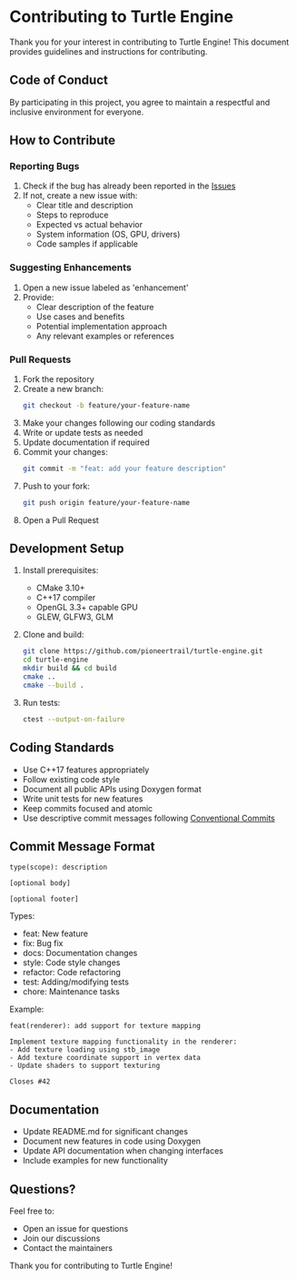 # Contributing to Turtle Engine

Thank you for your interest in contributing to Turtle Engine! This document provides guidelines and instructions for contributing.

## Code of Conduct

By participating in this project, you agree to maintain a respectful and inclusive environment for everyone.

## How to Contribute

### Reporting Bugs

1. Check if the bug has already been reported in the [Issues](https://github.com/pioneertrail/turtle-engine/issues)
2. If not, create a new issue with:
   - Clear title and description
   - Steps to reproduce
   - Expected vs actual behavior
   - System information (OS, GPU, drivers)
   - Code samples if applicable

### Suggesting Enhancements

1. Open a new issue labeled as 'enhancement'
2. Provide:
   - Clear description of the feature
   - Use cases and benefits
   - Potential implementation approach
   - Any relevant examples or references

### Pull Requests

1. Fork the repository
2. Create a new branch:
   ```bash
   git checkout -b feature/your-feature-name
   ```
3. Make your changes following our coding standards
4. Write or update tests as needed
5. Update documentation if required
6. Commit your changes:
   ```bash
   git commit -m "feat: add your feature description"
   ```
7. Push to your fork:
   ```bash
   git push origin feature/your-feature-name
   ```
8. Open a Pull Request

## Development Setup

1. Install prerequisites:
   - CMake 3.10+
   - C++17 compiler
   - OpenGL 3.3+ capable GPU
   - GLEW, GLFW3, GLM

2. Clone and build:
   ```bash
   git clone https://github.com/pioneertrail/turtle-engine.git
   cd turtle-engine
   mkdir build && cd build
   cmake ..
   cmake --build .
   ```

3. Run tests:
   ```bash
   ctest --output-on-failure
   ```

## Coding Standards

- Use C++17 features appropriately
- Follow existing code style
- Document all public APIs using Doxygen format
- Write unit tests for new features
- Keep commits focused and atomic
- Use descriptive commit messages following [Conventional Commits](https://www.conventionalcommits.org/)

## Commit Message Format

```
type(scope): description

[optional body]

[optional footer]
```

Types:
- feat: New feature
- fix: Bug fix
- docs: Documentation changes
- style: Code style changes
- refactor: Code refactoring
- test: Adding/modifying tests
- chore: Maintenance tasks

Example:
```
feat(renderer): add support for texture mapping

Implement texture mapping functionality in the renderer:
- Add texture loading using stb_image
- Add texture coordinate support in vertex data
- Update shaders to support texturing

Closes #42
```

## Documentation

- Update README.md for significant changes
- Document new features in code using Doxygen
- Update API documentation when changing interfaces
- Include examples for new functionality

## Questions?

Feel free to:
- Open an issue for questions
- Join our discussions
- Contact the maintainers

Thank you for contributing to Turtle Engine! 